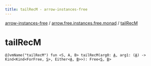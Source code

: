 ```yaml
---
title: tailRecM - arrow-instances-free
---
```


[arrow-instances-free](../index.html) / [arrow.free.instances.free.monad](index.html) / [tailRecM](./tail-rec-m.html)

# tailRecM

`@JvmName("tailRecM") fun <S, A, B> tailRecM(arg0: `[`A`](tail-rec-m.html#A)`, arg1: (`[`A`](tail-rec-m.html#A)`) -> Kind<Kind<ForFree, `[`S`](tail-rec-m.html#S)`>, Either<`[`A`](tail-rec-m.html#A)`, `[`B`](tail-rec-m.html#B)`>>): Free<`[`S`](tail-rec-m.html#S)`, `[`B`](tail-rec-m.html#B)`>`